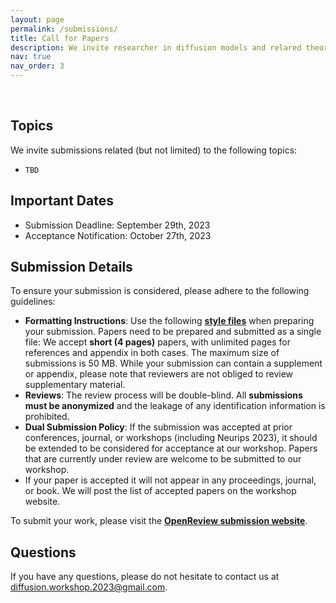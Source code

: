 ```yaml
---
layout: page
permalink: /submissions/
title: Call for Papers
description: We invite researcher in diffusion models and relared theory and applications to submit their latest work to our workshop. Accepted papers will be presented as posters during the poster sessions. Selected works will also be highlighted as contributed talks.
nav: true
nav_order: 3
---
```


<br>

## Topics

We invite submissions related (but not limited) to the following topics:

*   `TBD`

## Important Dates

*   Submission Deadline: September 29th, 2023
*   Acceptance Notification: October 27th, 2023
<!-- *   Camera-Ready Deadline for Accepted Submissions: `TBD` -->

## Submission Details

To ensure your submission is considered, please adhere to the following guidelines:

* **Formatting Instructions**: Use the following **[style files](https://neurips.cc/Conferences/2023/PaperInformation/StyleFiles)** when preparing your submission. Papers need to be prepared and submitted as a single file: We accept **short (4 pages)** papers, with unlimited pages for references and appendix in both cases. The maximum size of submissions is 50 MB. While your submission can contain a supplement or appendix, please note that reviewers are not obliged to review supplementary material.
*   **Reviews**: The review process will be double-blind. All **submissions must be anonymized** and the leakage of any identification information is prohibited.
*   **Dual Submission Policy**: If the submission was accepted at prior conferences, journal, or workshops (including Neurips 2023), it should be extended to be considered for acceptance at our workshop. Papers that are currently under review are welcome to be submitted to our workshop.
*   If your paper is accepted it will not appear in any proceedings, journal, or book. We will post the list of accepted papers on the workshop website.

To submit your work, please visit the **[OpenReview submission website](https://openreview.net/group?id=NeurIPS.cc/2023/Workshop/Diffusion)**.


## Questions

If you have any questions, please do not hesitate to contact us at [diffusion.workshop.2023@gmail.com](mailto:diffusion.workshop.2023@gmail.com).

